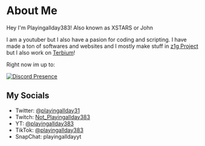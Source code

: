 # About Me

Hey I'm Playingallday383! Also known as XSTARS or John

I am a youtuber but I also have a pasion for coding and scripting. I have made a ton of softwares and websites and I mostly make stuff in [z1g Project](https://github.com/z1g-project/) but I also work on [Terbium](https://github.com/TerbiumOS)!

Right now im up to:

[![Discord Presence](https://lanyard.cnrad.dev/api/723299519403393075)](https://discord.com/users/723299519403393075)

## My Socials

- Twitter: [@playingallday31](https://twitter.com/Playingallday31)
- Twitch: [Not_Playingallday383](https://twitch.tv/not_playingallday383)
- YT: [@playingallday383](https://youtube.com/@playingallday383)
- TikTok: [@playingallday383](https://tiktok.com/@playingallday383)
- SnapChat: playingalldayyt
